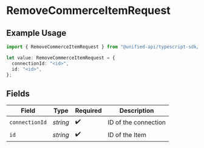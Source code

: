 # RemoveCommerceItemRequest

## Example Usage

```typescript
import { RemoveCommerceItemRequest } from "@unified-api/typescript-sdk/sdk/models/operations";

let value: RemoveCommerceItemRequest = {
  connectionId: "<id>",
  id: "<id>",
};
```

## Fields

| Field                | Type                 | Required             | Description          |
| -------------------- | -------------------- | -------------------- | -------------------- |
| `connectionId`       | *string*             | :heavy_check_mark:   | ID of the connection |
| `id`                 | *string*             | :heavy_check_mark:   | ID of the Item       |